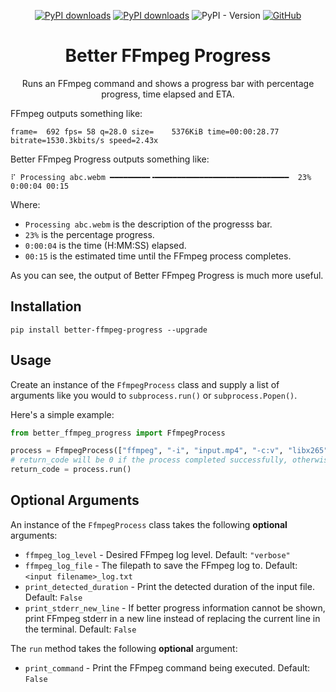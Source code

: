 <div align="center">

[![PyPI downloads](https://img.shields.io/pypi/dm/better-ffmpeg-progress?label=PyPI&color=blue)](https://pypistats.org/packages/better-ffmpeg-progress)
[![PyPI downloads](https://img.shields.io/pypi/dd/better-ffmpeg-progress?label=PyPI&color=blue)](https://pypistats.org/packages/better-ffmpeg-progress)
![PyPI - Version](https://img.shields.io/pypi/v/better-ffmpeg-progress)
[![GitHub](https://img.shields.io/github/license/crypticsignal/better-ffmpeg-progress?label=License&color=blue)](LICENSE.txt)

# Better FFmpeg Progress
Runs an FFmpeg command and shows a progress bar with percentage progress, time elapsed and ETA.
</div>

FFmpeg outputs something like:
```
frame=  692 fps= 58 q=28.0 size=    5376KiB time=00:00:28.77 bitrate=1530.3kbits/s speed=2.43x
```
Better FFmpeg Progress outputs something like:
```
⠏ Processing abc.webm ━━━━━━━━━╺━━━━━━━━━━━━━━━━━━━━━━━━━━━━━━  23% 0:00:04 00:15
```
Where:
- `Processing abc.webm` is the description of the progresss bar.
- `23%` is the percentage progress.
- `0:00:04` is the time (H:MM:SS) elapsed.
- `00:15` is the estimated time until the FFmpeg process completes.

As you can see, the output of Better FFmpeg Progress is much more useful.

## Installation
```
pip install better-ffmpeg-progress --upgrade
```

## Usage
Create an instance of the `FfmpegProcess` class and supply a list of arguments like you would to `subprocess.run()` or `subprocess.Popen()`.

Here's a simple example:
```py
from better_ffmpeg_progress import FfmpegProcess

process = FfmpegProcess(["ffmpeg", "-i", "input.mp4", "-c:v", "libx265", "output.mp4"])
# return_code will be 0 if the process completed successfully, otherwise it will be 1
return_code = process.run()
```
## Optional Arguments
An instance of the `FfmpegProcess` class takes the following **optional** arguments:

- `ffmpeg_log_level` - Desired FFmpeg log level. Default: `"verbose"`
- `ffmpeg_log_file` - The filepath to save the FFmpeg log to. Default: `<input filename>_log.txt`
- `print_detected_duration` - Print the detected duration of the input file. Default: `False`
- `print_stderr_new_line` - If better progress information cannot be shown, print FFmpeg stderr in a new line instead of replacing the current line in the terminal. Default: `False`

The `run` method takes the following **optional** argument:
- `print_command` - Print the FFmpeg command being executed. Default: `False`